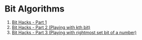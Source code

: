 # Bit Algorithms

1. [Bit Hacks - Part 1]
2. [Bit Hacks - Part 2 (Playing with kth bit)]
3. [Bit Hacks - Part 3 (Playing with rightmost set bit of a number)]


[Bit Hacks - Part 1]: https://github.com/chinchponkli/bit-algorithms/wiki/Bit-Hacks---Part-1
[Bit Hacks - Part 2 (Playing with kth bit)]: https://github.com/chinchponkli/bit-algorithms/wiki/Bit-Hacks---Part-2-(Playing-with-kth-bit)
[Bit Hacks - Part 3 (Playing with rightmost set bit of a number)]: https://github.com/chinchponkli/bit-algorithms/wiki/Bit-Hacks-Part-3-(Playing-with-rightmost-set-bit-of-a-number)
